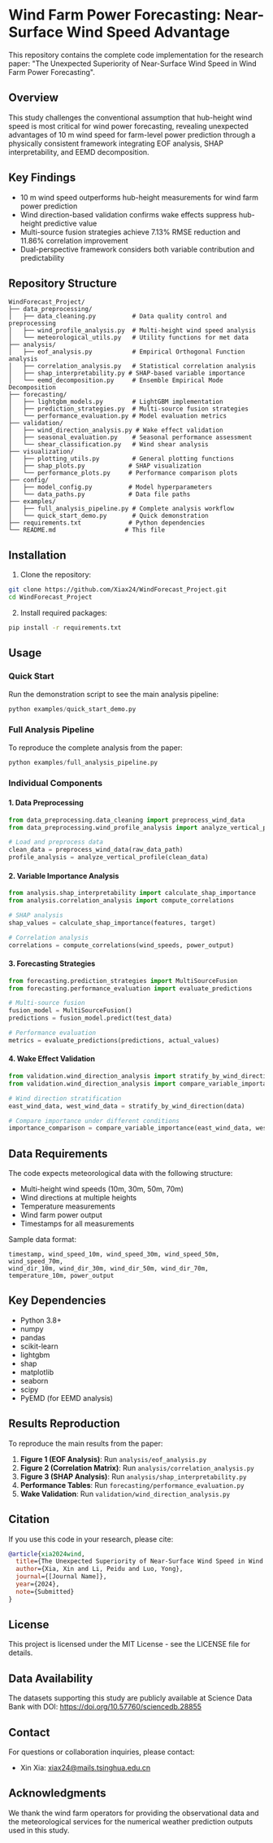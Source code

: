 # Wind Farm Power Forecasting: Near-Surface Wind Speed Advantage

This repository contains the complete code implementation for the research paper: "The Unexpected Superiority of Near-Surface Wind Speed in Wind Farm Power Forecasting".

## Overview

This study challenges the conventional assumption that hub-height wind speed is most critical for wind power forecasting, revealing unexpected advantages of 10 m wind speed for farm-level power prediction through a physically consistent framework integrating EOF analysis, SHAP interpretability, and EEMD decomposition.

## Key Findings

- 10 m wind speed outperforms hub-height measurements for wind farm power prediction
- Wind direction-based validation confirms wake effects suppress hub-height predictive value
- Multi-source fusion strategies achieve 7.13% RMSE reduction and 11.86% correlation improvement
- Dual-perspective framework considers both variable contribution and predictability

## Repository Structure

```
WindForecast_Project/
├── data_preprocessing/
│   ├── data_cleaning.py          # Data quality control and preprocessing
│   ├── wind_profile_analysis.py  # Multi-height wind speed analysis
│   └── meteorological_utils.py   # Utility functions for met data
├── analysis/
│   ├── eof_analysis.py           # Empirical Orthogonal Function analysis
│   ├── correlation_analysis.py   # Statistical correlation analysis
│   ├── shap_interpretability.py # SHAP-based variable importance
│   └── eemd_decomposition.py     # Ensemble Empirical Mode Decomposition
├── forecasting/
│   ├── lightgbm_models.py        # LightGBM implementation
│   ├── prediction_strategies.py  # Multi-source fusion strategies
│   └── performance_evaluation.py # Model evaluation metrics
├── validation/
│   ├── wind_direction_analysis.py # Wake effect validation
│   ├── seasonal_evaluation.py    # Seasonal performance assessment
│   └── shear_classification.py   # Wind shear analysis
├── visualization/
│   ├── plotting_utils.py         # General plotting functions
│   ├── shap_plots.py            # SHAP visualization
│   └── performance_plots.py     # Performance comparison plots
├── config/
│   ├── model_config.py          # Model hyperparameters
│   └── data_paths.py            # Data file paths
├── examples/
│   ├── full_analysis_pipeline.py # Complete analysis workflow
│   └── quick_start_demo.py       # Quick demonstration
├── requirements.txt             # Python dependencies
└── README.md                   # This file
```

## Installation

1. Clone the repository:
```bash
git clone https://github.com/Xiax24/WindForecast_Project.git
cd WindForecast_Project
```

2. Install required packages:
```bash
pip install -r requirements.txt
```

## Usage

### Quick Start

Run the demonstration script to see the main analysis pipeline:
```python
python examples/quick_start_demo.py
```

### Full Analysis Pipeline

To reproduce the complete analysis from the paper:
```python
python examples/full_analysis_pipeline.py
```

### Individual Components

#### 1. Data Preprocessing
```python
from data_preprocessing.data_cleaning import preprocess_wind_data
from data_preprocessing.wind_profile_analysis import analyze_vertical_profile

# Load and preprocess data
clean_data = preprocess_wind_data(raw_data_path)
profile_analysis = analyze_vertical_profile(clean_data)
```

#### 2. Variable Importance Analysis
```python
from analysis.shap_interpretability import calculate_shap_importance
from analysis.correlation_analysis import compute_correlations

# SHAP analysis
shap_values = calculate_shap_importance(features, target)

# Correlation analysis
correlations = compute_correlations(wind_speeds, power_output)
```

#### 3. Forecasting Strategies
```python
from forecasting.prediction_strategies import MultiSourceFusion
from forecasting.performance_evaluation import evaluate_predictions

# Multi-source fusion
fusion_model = MultiSourceFusion()
predictions = fusion_model.predict(test_data)

# Performance evaluation
metrics = evaluate_predictions(predictions, actual_values)
```

#### 4. Wake Effect Validation
```python
from validation.wind_direction_analysis import stratify_by_wind_direction
from validation.wind_direction_analysis import compare_variable_importance

# Wind direction stratification
east_wind_data, west_wind_data = stratify_by_wind_direction(data)

# Compare importance under different conditions
importance_comparison = compare_variable_importance(east_wind_data, west_wind_data)
```

## Data Requirements

The code expects meteorological data with the following structure:
- Multi-height wind speeds (10m, 30m, 50m, 70m)
- Wind directions at multiple heights
- Temperature measurements
- Wind farm power output
- Timestamps for all measurements

Sample data format:
```
timestamp, wind_speed_10m, wind_speed_30m, wind_speed_50m, wind_speed_70m, 
wind_dir_10m, wind_dir_30m, wind_dir_50m, wind_dir_70m, temperature_10m, power_output
```

## Key Dependencies

- Python 3.8+
- numpy
- pandas
- scikit-learn
- lightgbm
- shap
- matplotlib
- seaborn
- scipy
- PyEMD (for EEMD analysis)

## Results Reproduction

To reproduce the main results from the paper:

1. **Figure 1 (EOF Analysis)**: Run `analysis/eof_analysis.py`
2. **Figure 2 (Correlation Matrix)**: Run `analysis/correlation_analysis.py`
3. **Figure 3 (SHAP Analysis)**: Run `analysis/shap_interpretability.py`
4. **Performance Tables**: Run `forecasting/performance_evaluation.py`
5. **Wake Validation**: Run `validation/wind_direction_analysis.py`

## Citation

If you use this code in your research, please cite:

```bibtex
@article{xia2024wind,
  title={The Unexpected Superiority of Near-Surface Wind Speed in Wind Farm Power Forecasting},
  author={Xia, Xin and Li, Peidu and Luo, Yong},
  journal={[Journal Name]},
  year={2024},
  note={Submitted}
}
```

## License

This project is licensed under the MIT License - see the LICENSE file for details.

## Data Availability

The datasets supporting this study are publicly available at Science Data Bank with DOI: https://doi.org/10.57760/sciencedb.28855

## Contact

For questions or collaboration inquiries, please contact:
- Xin Xia: xiax24@mails.tsinghua.edu.cn

## Acknowledgments

We thank the wind farm operators for providing the observational data and the meteorological services for the numerical weather prediction outputs used in this study.
